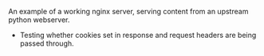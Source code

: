 An example of a working nginx server, serving content from an upstream python webserver.
- Testing whether cookies set in response and request headers are being passed through.

